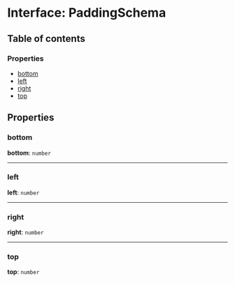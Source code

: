 # Interface: PaddingSchema

## Table of contents

### Properties

* [bottom](/auto-docs/utils/interfaces/PaddingSchema-1.md#bottom)
* [left](/auto-docs/utils/interfaces/PaddingSchema-1.md#left)
* [right](/auto-docs/utils/interfaces/PaddingSchema-1.md#right)
* [top](/auto-docs/utils/interfaces/PaddingSchema-1.md#top)

## Properties

### bottom

**bottom**: `number`

***

### left

**left**: `number`

***

### right

**right**: `number`

***

### top

**top**: `number`
